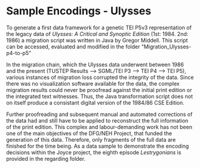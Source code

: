 Sample Encodings - Ulysses
================
To generate a first data framework for a genetic TEI P5v3 representation of the legacy data of <i>Ulysses: A Critical and Synoptic Edition</i> (1st: 1984. 2nd: 1986) a migration script was written in Java by Gregor Middell. This script can be accessed, evaluated and modified in the folder "Migration_Ulysses-p4-to-p5"

In the migration chain, which the Ulysses data underwent between 1986 and the present (TUSTEP Results --> SGML/TEI P3 --> TEI P4 --> TEI P5), various instances of migration loss corrupted the integrity of the data. Since there was no visualization software available for the data, the complex migration results could never be proofread against the initial print edition or the integrated text witnesses. Thus, the Java transformation script does not on itself produce a consistant digital version of the 1984/86 CSE Edition. 

Further proofreading and subsequent manual and automated corrections of the data had and still have to be applied to reconstruct the full information of the print edition. This complex and labour-demanding work has not been one of the main objectives of the DFG/NEH Project, that funded the generation of this data. Therefore, only fragments of the full data are finished for the time being. As a data sample to demonstrate the encoding decisions within the Joyce project, the eighth episode <i>Lestrygonians</i> is provided in the regarding folder.
